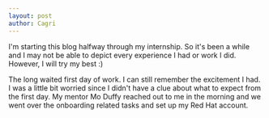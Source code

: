 ```yaml
---
layout: post
author: Cagri
---
```


I'm starting this blog halfway through my internship. So it's been a while and I may not be able to depict every experience I had or work I did. However, I will try my best :)

The long waited first day of work. I can still remember the excitement I had. I was a little bit worried since I didn't have a clue about what to expect from the first day. My mentor Mo Duffy reached out to me in the morning and we went over the onboarding related tasks and set up my Red Hat account. 
